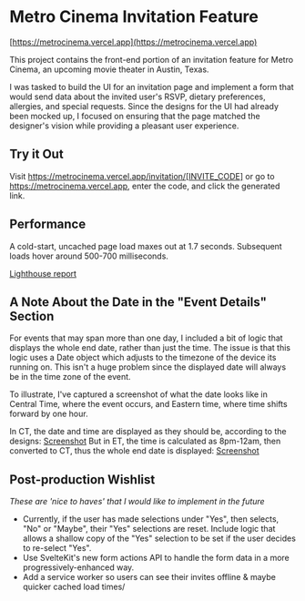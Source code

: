 # Metro Cinema Invitation Feature

[https://metrocinema.vercel.app](https://metrocinema.vercel.app)

This project contains the front-end portion of an invitation feature for Metro Cinema, an upcoming movie theater in Austin, Texas.

I was tasked to build the UI for an invitation page and implement a form that would send data about the invited user's RSVP, dietary preferences, allergies, and special requests. Since the designs for the UI had already been mocked up, I focused on ensuring that the page matched the designer's vision while providing a pleasant user experience.

## Try it Out

Visit https://metrocinema.vercel.app/invitation/[INVITE_CODE] or go to https://metrocinema.vercel.app, enter the code, and click the generated link.

## Performance

A cold-start, uncached page load maxes out at 1.7 seconds. Subsequent loads hover around 500-700 milliseconds.

[Lighthouse report](static/docs/lighthouse.pdf)

## A Note About the Date in the "Event Details" Section

For events that may span more than one day, I included a bit of logic that displays the whole end date, rather than just the time. The issue is that this logic uses a Date object which adjusts to the timezone of the device its running on. This isn't a huge problem since the displayed date will always be in the time zone of the event.

To illustrate, I've captured a screenshot of what the date looks like in Central Time, where the event occurs, and Eastern time, where time shifts forward by one hour.

In CT, the date and time are displayed as they should be, according to the designs: [Screenshot](static/docs/central.png)
But in ET, the time is calculated as 8pm-12am, then converted to CT, thus the whole end date is displayed: [Screenshot](static/docs/eastern.png)

## Post-production Wishlist

_These are 'nice to haves' that I would like to implement in the future_

-   Currently, if the user has made selections under "Yes", then selects, "No" or "Maybe", their "Yes" selections are reset. Include logic that allows a shallow copy of the "Yes" selection to be set if the user decides to re-select "Yes".
-   Use SvelteKit's new form actions API to handle the form data in a more progressively-enhanced way.
-   Add a service worker so users can see their invites offline & maybe quicker cached load times/
